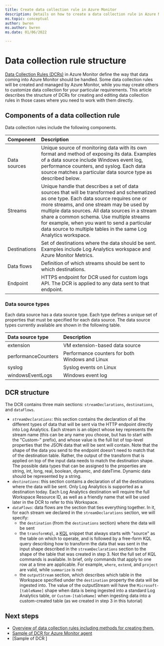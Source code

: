 ```yaml
---
title: Create data collection rule in Azure Monitor
description: Details on how to create a data collection rule in Azure Monitor.
ms.topic: conceptual
author: bwren
ms.author: bwren
ms.date: 01/06/2022

---
```




# Data collection rule structure
[Data Collection Rules (DCRs)](data-collection-rule-overview.md) in Azure Monitor define the way that data coming into Azure Monitor should be handled. Some data collection rules will be created and managed by Azure Monitor, while you may create others to customize data collection for your particular requirements. This article describes the structure of DCRs for creating and editing data collection rules in those cases where you need to work with them directly.



## Components of a data collection rule
Data collection rules include the following components.

| Component |  Description |
|:---|:---|
| Data sources | Unique source of monitoring data with its own format and method of exposing its data. Examples of a data source include Windows event log, performance counters, and syslog. Each data source matches a particular data source type as described below. |
| Streams |  Unique handle that describes a set of data sources that will be transformed and schematized as one type. Each data source requires one or more streams, and one stream may be used by multiple data sources. All data sources in a stream share a common schema. Use multiple streams for example, when you want to send a particular data source to multiple tables in the same Log Analytics workspace. |
| Destinations | Set of destinations where the data should be sent. Examples include Log Analytics workspace and Azure Monitor Metrics. | 
| Data flows | Definition of which streams should be sent to which destinations. |
| Endpoint | HTTPS endpoint for DCR used for custom logs API. The DCR is applied to any data sent to that endpoint. |



### Data source types
Each data source has a data source type. Each type defines a unique set of properties that must be specified for each data source. The data source types currently available are shown in the following table.

| Data source type | Description | 
|:---|:---|
| extension | VM extension-based data source |
| performanceCounters | Performance counters for both Windows and Linux |
| syslog | Syslog events on Linux |
| windowsEventLogs | Windows event log |

## DCR structure

The DCR contains three main sections: `streamDeclarations`, `destinations`, and `dataFlows`.

* *`streamDeclarations`*: this section contains the declaration of all the different types of data that will be sent via the HTTP endpoint directly into Log Analytics. Each stream is an object whose key represents the stream name (this can be any name you choose, but has to start with the "Custom-" prefix), and whose value is the full list of top-level properties that the JSON data that will be sent will contain. Note that the shape of the data you send to the endpoint doesn't need to match that of the destination table. Rather, the output of the transform that is applied on top of the input data needs to match the destination shape. The possible data types that can be assigned to the properties are string, int, long, real, boolean, dynamic, and dateTime. Dynamic data should be represented by a string.  
* *`destinations`*: this section contains a declaration of all the destinations where the data will be sent. Only Log Analytics is supported as a destination today. Each Log Analytics destination will require the full Workspace Resource ID, as well as a friendly name that will be used later in the DCR to refer to this Workspace.  
* *`dataFlows`*: data flows are the section that ties everything together. In it, for each stream we declared in the `streamDeclarations` section, we will specify:
    * the `destination` (from the `destinations` section) where the data will be sent  
    * the `transformKql`, a [KQL](data-collection-rule-transformations.md#supported-kql-features) snippet that always starts with "source" as the table on which to operate, and is followed by a free-form KQL query describing how to transform the data that was sent in the input shape described in the `streamDeclarations` section to the shape of the table that was created in step 3. Not the full set of KQL commands is available. In brief, only commands that apply to one row at a time are applicable. For example, `where`, `extend`, and `project` are valid, while `summarize` is not  
    * the `outputStream` section, which describes which table in the Workspace specified under the `destination` property the data will be ingested into. The value of the outputStream will have the `Microsoft-[tableName]` shape when data is being ingested into a standard Log Analytics table, or `Custom-[tableName]` when ingesting data into a custom-created table (as we created in step 3 in this tutorial)  




## Next steps

- [Overview of data collection rules including methods for creating them.](data-collection-rule-overview.md)
- [Sample of DCR for Azure Monitor agent](../agents/dcr-sample-agent.md)
- [Sample of DCR ]